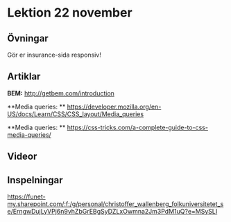 # Lektion 22 november

## Övningar

Gör er insurance-sida responsiv!

## Artiklar

**BEM:** http://getbem.com/introduction

**Media queries: ** https://developer.mozilla.org/en-US/docs/Learn/CSS/CSS_layout/Media_queries

**Media queries: ** https://css-tricks.com/a-complete-guide-to-css-media-queries/

## Videor

## Inspelningar

https://funet-my.sharepoint.com/:f:/g/personal/christoffer_wallenberg_folkuniversitetet_se/ErngwDujLyVPj6n9vhZbGrEBgSyDZLxOwmna2Jm3PdM1uQ?e=MSySLI